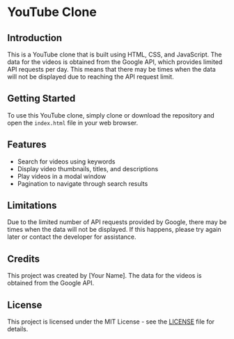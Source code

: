 # YouTube Clone

## Introduction

This is a YouTube clone that is built using HTML, CSS, and JavaScript. The data for the videos is obtained from the Google API, which provides limited API requests per day. This means that there may be times when the data will not be displayed due to reaching the API request limit.

## Getting Started

To use this YouTube clone, simply clone or download the repository and open the `index.html` file in your web browser.

## Features

- Search for videos using keywords
- Display video thumbnails, titles, and descriptions
- Play videos in a modal window
- Pagination to navigate through search results

## Limitations

Due to the limited number of API requests provided by Google, there may be times when the data will not be displayed. If this happens, please try again later or contact the developer for assistance.

## Credits

This project was created by [Your Name]. The data for the videos is obtained from the Google API.

## License

This project is licensed under the MIT License - see the [LICENSE](LICENSE) file for details.
